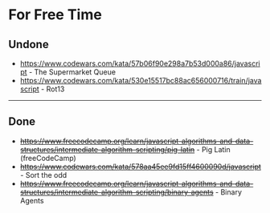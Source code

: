 # For Free Time

## Undone

- https://www.codewars.com/kata/57b06f90e298a7b53d000a86/javascript - The Supermarket Queue
- https://www.codewars.com/kata/530e15517bc88ac656000716/train/javascript - Rot13

---

## Done

- ~~https://www.freecodecamp.org/learn/javascript-algorithms-and-data-structures/intermediate-algorithm-scripting/pig-latin~~ - Pig Latin (freeCodeCamp)
- ~~https://www.codewars.com/kata/578aa45ee9fd15ff4600090d/javascript~~ - Sort the odd
- ~~https://www.freecodecamp.org/learn/javascript-algorithms-and-data-structures/intermediate-algorithm-scripting/binary-agents~~ - Binary Agents
